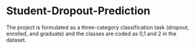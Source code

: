 # Student-Dropout-Prediction
The project is formulated as a three-category classification task (dropout, enrolled, and graduate) and the classes are coded as 0,1 and 2 in the dataset.
